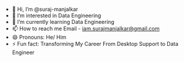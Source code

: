 - 👋 Hi, I’m @suraj-manjalkar
- 👀 I’m interested in Data Engineering 
- 🌱 I’m currently learning Data Engineering 
- 📫 How to reach me Email - iam.surajmanjalkar@gmail.com
- 😄 Pronouns: He/ Him
- ⚡ Fun fact: Transforming My Career From Desktop Support to Data Engineer
<!---
suraj-manjalkar/suraj-manjalkar is a ✨ special ✨ repository because its `README.md` (this file) appears on your GitHub profile.
You can click the Preview link to take a look at your changes.
--->

